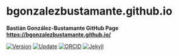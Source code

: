 # bgonzalezbustamante.github.io
 **Bastián González-Bustamante GitHub Page** \
 **https://bgonzalezbustamante.github.io/**

[![Version](https://img.shields.io/badge/version-v1.1.5-blue.svg)](https://github.com/bgonzalezbustamante/bgonzalezbustamante.github.io/blob/master/changelog.txt) [![Update](https://img.shields.io/badge/latest%20release-August%202020-orange.svg)](https://bgonzalezbustamante.github.io/) [![ORCID](https://img.shields.io/badge/ORCID%20iD-0000--0003--1510--6820-brightgreen.svg)](http://orcid.org/0000-0003-1510-6820) [![Jekyll](https://img.shields.io/badge/Made%20with-Jekyll-1f425f.svg)](https://jekyllrb.com/)
